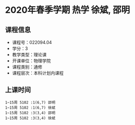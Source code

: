 # 2020年春季学期 热学 徐斌, 邵明






## 课程信息

- 课程号：022094.04
- 学分：3
- 教学类型：理论课
- 开课单位：物理学院
- 课程类别：通修
- 课程层次：本科计划内课程

## 上课时间

```
1~15周 5102 :1(6,7) 邵明
1~15周 5102 :1(6,7) 徐斌
1~15周 5102 :3(3,4) 邵明
1~15周 5102 :3(3,4) 徐斌
```


